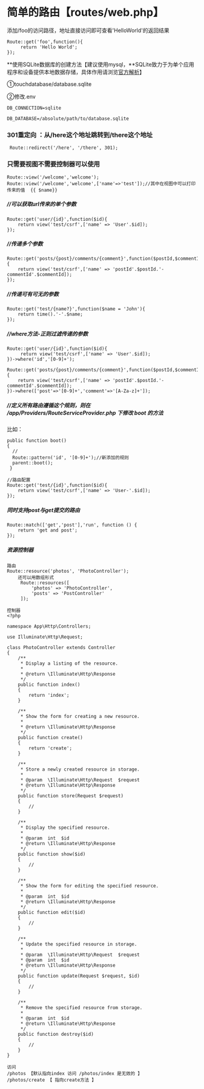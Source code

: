 # 简单的路由【routes/web.php】

添加/foo的访问路径，地址直接访问即可查看'HelloWorld'的返回结果

```
Route::get('foo',function(){
     return 'Hello World';
});
```

**使用SQLite数据库的创建方法【建议使用mysql，**SQLite致力于为单个应用程序和设备提供本地数据存储，具体作用请浏览[官方解析](https://www.sqlite.org/whentouse.html)】

①touchdatabase/database.sqlite

②修改.env

```
DB_CONNECTION=sqlite

DB_DATABASE=/absolute/path/to/database.sqlite
```

### 301重定向 ：**从/here这个地址跳转到/there这个地址**

```
 Route::redirect('/here', '/there', 301);
```

### 

### **只需要视图不需要控制器可以使用**

```
Route::view('/welcome','welcome');
Route::view('/welcome','welcome',['name'=>'test']);//其中在视图中可以打印传来的值  {{ $name}}
```

##### //可以获取url传来的单个参数

```
Route::get('user/{id}',function($id){
    return view('test/csrf',['name' => 'User'.$id]);
});
```

##### //传递多个参数

```
Route::get('posts/{post}/comments/{comment}',function($postId,$commentId){
    return view('test/csrf',['name' => 'postId'.$postId.'-commentId'.$commentId]);
});
```

##### //传递可有可无的参数

```
Route::get('test/{name?}',function($name = 'John'){
    return time().'-'.$name;
});
```

##### //where方法-正则过滤传递的参数

```
Route::get('user/{id}',function($id){
     return view('test/csrf',['name' => 'User'.$id]);
})->where('id','[0-9]+');
```

```
Route::get('posts/{post}/comments/{comment}',function($postId,$commentId){
    return view('test/csrf',['name' => 'postId'.$postId.'-commentId'.$commentId]);
})->where(['post'=>'[0-9]+','comment'=>'[A-Za-z]+']);
```

##### //定义所有路由遵循这个规则，则在 /app/Providers/RouteServiceProvider.php 下修改 boot 的方法

比如：

```
public function boot()
{
  //
  Route::pattern('id', '[0-9]+');//新添加的规则
  parent::boot();
 }

//路由配置
Route::get('test/{id}',function($id){
    return view('test/csrf',['name' => 'User-'.$id]);
});
```

##### 同时支持post与get提交的路由

```
Route::match(['get','post'],'run', function () {
    return 'get and post';
});
```

##### 资源控制器

```
路由
Route::resource('photos', 'PhotoController');
    还可以用数组形式
     Route::resources([
         'photos' => 'PhotoController',
         'posts' => 'PostController'
     ]);

控制器
<?php

namespace App\Http\Controllers;

use Illuminate\Http\Request;

class PhotoController extends Controller
{
    /**
     * Display a listing of the resource.
     *
     * @return \Illuminate\Http\Response
     */
    public function index()
    {
        return 'index';
    }

    /**
     * Show the form for creating a new resource.
     *
     * @return \Illuminate\Http\Response
     */
    public function create()
    {
        return 'create';
    }

    /**
     * Store a newly created resource in storage.
     *
     * @param  \Illuminate\Http\Request  $request
     * @return \Illuminate\Http\Response
     */
    public function store(Request $request)
    {
        //
    }

    /**
     * Display the specified resource.
     *
     * @param  int  $id
     * @return \Illuminate\Http\Response
     */
    public function show($id)
    {
        //
    }

    /**
     * Show the form for editing the specified resource.
     *
     * @param  int  $id
     * @return \Illuminate\Http\Response
     */
    public function edit($id)
    {
        //
    }

    /**
     * Update the specified resource in storage.
     *
     * @param  \Illuminate\Http\Request  $request
     * @param  int  $id
     * @return \Illuminate\Http\Response
     */
    public function update(Request $request, $id)
    {
        //
    }

    /**
     * Remove the specified resource from storage.
     *
     * @param  int  $id
     * @return \Illuminate\Http\Response
     */
    public function destroy($id)
    {
        //
    }
}

访问
/photos 【默认指向index 访问 /photos/index 是无效的 】
/photos/create 【 指向create方法 】
```



